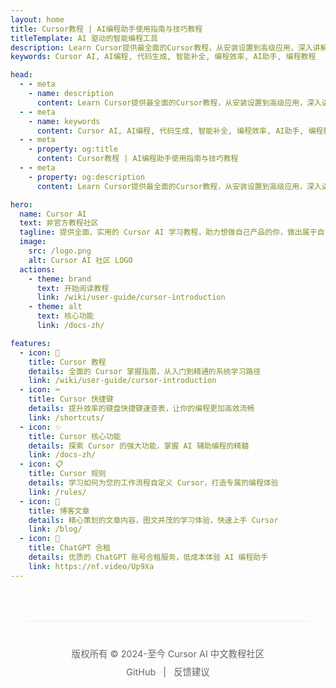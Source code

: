 ```yaml
---
layout: home
title: Cursor教程 | AI编程助手使用指南与技巧教程
titleTemplate: AI 驱动的智能编程工具
description: Learn Cursor提供最全面的Cursor教程，从安装设置到高级应用，深入讲解AI编程助手的所有功能与使用技巧。无论你是新手入门还是寻求进阶，都能在这里找到专业指南。
keywords: Cursor AI, AI编程, 代码生成, 智能补全, 编程效率, AI助手, 编程教程

head:
  - - meta
    - name: description
      content: Learn Cursor提供最全面的Cursor教程，从安装设置到高级应用，深入讲解AI编程助手的所有功能与使用技巧。无论你是新手入门还是寻求进阶，都能在这里找到专业指南。
  - - meta
    - name: keywords
      content: Cursor AI, AI编程, 代码生成, 智能补全, 编程效率, AI助手, 编程教程
  - - meta
    - property: og:title
      content: Cursor教程 | AI编程助手使用指南与技巧教程
  - - meta
    - property: og:description
      content: Learn Cursor提供最全面的Cursor教程，从安装设置到高级应用，深入讲解AI编程助手的所有功能与使用技巧。无论你是新手入门还是寻求进阶，都能在这里找到专业指南。

hero:
  name: Cursor AI
  text: 非官方教程社区
  tagline: 提供全面、实用的 Cursor AI 学习教程，助力想做自己产品的你，做出属于自己的产品。
  image:
    src: /logo.png
    alt: Cursor AI 社区 LOGO
  actions:
    - theme: brand
      text: 开始阅读教程
      link: /wiki/user-guide/cursor-introduction
    - theme: alt
      text: 核心功能
      link: /docs-zh/

features:
  - icon: 📖
    title: Cursor 教程
    details: 全面的 Cursor 掌握指南，从入门到精通的系统学习路径
    link: /wiki/user-guide/cursor-introduction
  - icon: ⌨️
    title: Cursor 快捷键
    details: 提升效率的键盘快捷键速查表，让你的编程更加高效流畅
    link: /shortcuts/
  - icon: ✨
    title: Cursor 核心功能
    details: 探索 Cursor 的强大功能，掌握 AI 辅助编程的精髓
    link: /docs-zh/
  - icon: 📋
    title: Cursor 规则
    details: 学习如何为您的工作流程自定义 Cursor，打造专属的编程体验
    link: /rules/
  - icon: 🎥
    title: 博客文章
    details: 精心策划的文章内容，图文并茂的学习体验，快速上手 Cursor
    link: /blog/
  - icon: 🧪
    title: ChatGPT 合租
    details: 优质的 ChatGPT 账号合租服务，低成本体验 AI 编程助手
    link: https://nf.video/Up9Xa
---
```


<HomeContent
  tip="本站是一个由个人开发者维护的非官方 Cursor AI 中文教程网站，内容来自互联网公开资源的整理与优化。我们致力于为中文开发者提供高质量的 Cursor AI 学习资源。"
  :warning="[
    'Cursor AI 为 Cursor, Inc. 的商标',
    '本站为非官方社区网站，与 Cursor, Inc. 没有任何关联',
    '如有内容侵权，请通过 GitHub Issues 联系我们'
  ]"
/>

<div class="footer-container">
  <div class="footer">
    <p>版权所有 © 2024-至今 Cursor AI 中文教程社区</p>
    <p>
      <a href="https://github.com/geektao1024/learn-cursors-3.0" target="_blank" rel="noopener noreferrer">GitHub</a> |
      <a href="https://github.com/geektao1024/learn-cursors-3.0/issues" target="_blank" rel="noopener noreferrer">反馈建议</a>
    </p>
  </div>
</div>

<style>
.footer-container {
  margin: 0 auto;
  max-width: var(--vp-layout-max-width);
  padding: 0 24px;
}

.footer {
  margin-top: 64px;
  margin-bottom: 32px;
  padding: 32px 0;
  text-align: center;
  color: #666;
  font-size: 0.9rem;
  border-top: 1px solid #eee;
}

.footer p {
  margin: 8px 0;
}

.footer a {
  color: #666;
  text-decoration: none;
  margin: 0 0.5rem;
  transition: color 0.2s ease;
}

.footer a:hover {
  color: #42b883;
}
</style>
